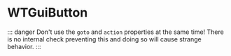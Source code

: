 # WTGuiButton

::: danger
Don't use the `goto` and `action` properties at the same time!  There is no internal check preventing this and doing so will cause strange behavior.
:::
